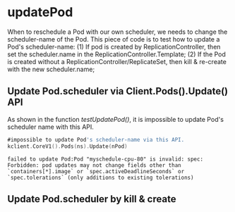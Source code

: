 # updatePod #

When to reschedule a Pod with our own scheduler, we needs to change the scheduler-name of the Pod.
This piece of code is to test how to update a Pod's scheduler-name:
(1) If pod is created by ReplicationController, then set the scheduler.name in the ReplicationController.Template;
(2) If the Pod is created without a ReplicationController/ReplicateSet, then kill & re-create with the new scheduler.name;

## Update Pod.scheduler via Client.Pods().Update() API ##
As shown in the function *testUpdatePod()*, it is impossible to update Pod's scheduler name with this API.
```go
#impossible to update Pod's scheduler-name via this API.
kclient.CoreV1().Pods(ns).Update(nPod)
```

```console
failed to update Pod:Pod "myschedule-cpu-80" is invalid: spec: Forbidden: pod updates may not change fields other than `containers[*].image` or `spec.activeDeadlineSeconds` or `spec.tolerations` (only additions to existing tolerations)
```

## Update Pod.scheduler by kill & create ##
